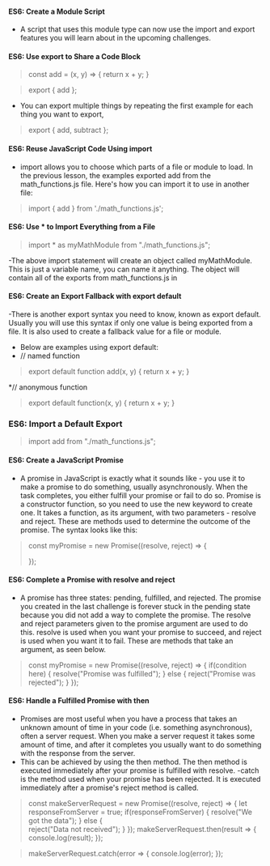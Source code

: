 #### ES6: Create a Module Script
> <script type="module" src="filename.js"></script>
- A script that uses this module type can now use the import and export features you will learn about in the upcoming challenges.

#### ES6: Use export to Share a Code Block
>const add = (x, y) => {
>  return x + y;
>}

>export { add };
- You can export multiple things by repeating the first example for each thing you want to export, 
>export { add, subtract };
#### ES6: Reuse JavaScript Code Using import
- import allows you to choose which parts of a file or module to load. In the previous lesson, the examples exported add from the math_functions.js file. Here's how you can import it to use in another file:

> import { add } from './math_functions.js';
> 
#### ES6: Use * to Import Everything from a File

>import * as myMathModule from "./math_functions.js";

-The above import statement will create an object called myMathModule. This is just a variable name, you can name it anything. The object will contain all of the exports from math_functions.js in 

#### ES6: Create an Export Fallback with export default

-There is another export syntax you need to know, known as export default. Usually you will use this syntax if only one value is being exported from a file. It is also used to create a fallback value for a file or module.

* Below are examples using export default:
* // named function
>export default function add(x, y) {
 > return x + y;
>}

*// anonymous function
>export default function(x, y) {
>  return x + y;
>}

### ES6: Import a Default Export

>import add from "./math_functions.js";

#### ES6: Create a JavaScript Promise
- A promise in JavaScript is exactly what it sounds like - you use it to make a promise to do something, usually asynchronously. When the task completes, you either fulfill your promise or fail to do so. Promise is a constructor function, so you need to use the new keyword to create one. It takes a function, as its argument, with two parameters - resolve and reject. These are methods used to determine the outcome of the promise. The syntax looks like this:

>const myPromise = new Promise((resolve, reject) => {
>
>});

#### ES6: Complete a Promise with resolve and reject
- A promise has three states: pending, fulfilled, and rejected. The promise you created in the last challenge is forever stuck in the pending state because you did not add a way to complete the promise. The resolve and reject parameters given to the promise argument are used to do this. resolve is used when you want your promise to succeed, and reject is used when you want it to fail. These are methods that take an argument, as seen below.

>const myPromise = new Promise((resolve, reject) => {
>  if(condition here) {
>    resolve("Promise was fulfilled");
>  } else {
>    reject("Promise was rejected");
>  }
>});


#### ES6: Handle a Fulfilled Promise with then
- Promises are most useful when you have a process that takes an unknown amount of time in your code (i.e. something asynchronous), often a server request. When you make a server request it takes some amount of time, and after it completes you usually want to do something with the response from the server. 
- This can be achieved by using the then method. The then method is executed immediately after your promise is fulfilled with resolve.
-catch is the method used when your promise has been rejected. It is executed immediately after a promise's reject method is called. 
> const makeServerRequest = new Promise((resolve, reject) => {
> let responseFromServer = true;
>  if(responseFromServer) {
>    resolve("We got the data");
>  } 
>  else {  
>     reject("Data not received");
>  }
> });
> makeServerRequest.then(result => {
>   console.log(result);
> });

>makeServerRequest.catch(error => {
>  console.log(error);
>});